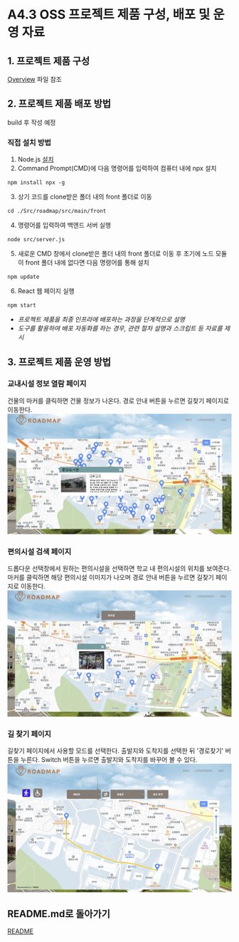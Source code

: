 # A4.3 OSS 프로젝트 제품 구성, 배포 및 운영 자료  

## 1. 프로젝트 제품 구성

[Overview](https://github.com/CSID-DGU/2024-1-OSSProj-SOUP-10/blob/main/Doc/4_4_OSSProj_10_SOUP_Overview.md) 파일 참조
  
## 2. 프로젝트 제품 배포 방법  

build 후 작성 예정

### 직접 설치 방법
1. Node.js [설치](https://nodejs.org/en/download)  
2. Command Prompt(CMD)에 다음 명령어를 입력하여 컴퓨터 내에 npx 설치
```
npm install npx -g
```
3. 상기 코드를 clone받은 폴더 내의 front 폴더로 이동
```
cd ./Src/roadmap/src/main/front
```
4. 명령어를 입력하여 백엔드 서버 실행
```
node src/server.js
```
5. 새로운 CMD 창에서 clone받은 폴더 내의 front 폴더로 이동 후 초기에 노드 모듈이 front 폴더 내에 없다면 다음 명령어를 통해 설치
```
npm update
```
6. React 웹 페이지 실행
```
npm start
```

- *프로젝트 제품을 최종 인프라에 배포하는 과정을 단계적으로 설명*
- *도구를 활용하여 배포 자동화를 하는 경우, 관련 절차 설명과 스크립트 등 자료를 제시*

## 3. 프로젝트 제품 운영 방법  

### 교내시설 정보 열람 페이지
건물의 마커를 클릭하면 건물 정보가 나온다. 경로 안내 버튼을 누르면 길찾기 페이지로 이동한다.  
<img width="550" alt="image" src="https://github.com/CSID-DGU/2024-1-OSSProj-SOUP-10/blob/main/Doc/ReferenceImages/building_page.png">  

### 편의시설 검색 페이지
드롭다운 선택창에서 원하는 편의시설을 선택하면 학교 내 편의시설의 위치를 보여준다. 마커를 클릭하면 해당 편의시설 이미지가 나오며 경로 안내 버튼을 누르면 길찾기 페이지로 이동한다.  
<img width="550" alt="image" src="https://github.com/CSID-DGU/2024-1-OSSProj-SOUP-10/blob/main/Doc/ReferenceImages/conv_page.png">  

### 길 찾기 페이지
길찾기 페이지에서 사용할 모드를 선택한다. 출발지와 도착지를 선택한 뒤 '경로찾기' 버튼을 누른다. Switch 버튼을 누르면 출발지와 도착지를 바꾸어 볼 수 있다.  
<img width="550" alt="image" src="https://github.com/CSID-DGU/2024-1-OSSProj-SOUP-10/blob/main/Doc/ReferenceImages/nav_page.png">  

## README.md로 돌아가기
[README](https://github.com/CSID-DGU/2024-1-OSSProj-SOUP-10/blob/main/README.md)